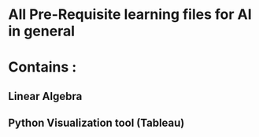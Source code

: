 # All Pre-Requisite learning files for AI in general
# Contains :
## Linear Algebra
## Python Visualization tool (Tableau)
